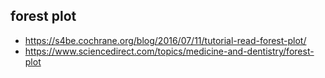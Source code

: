 ## forest plot

- https://s4be.cochrane.org/blog/2016/07/11/tutorial-read-forest-plot/
- https://www.sciencedirect.com/topics/medicine-and-dentistry/forest-plot
